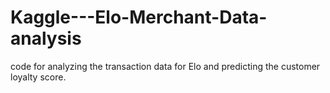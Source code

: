 # Kaggle---Elo-Merchant-Data-analysis
code for analyzing the transaction data for Elo and predicting the customer loyalty score. 
